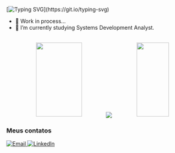 [![Typing SVG](https://readme-typing-svg.herokuapp.com/?color=4C8EDA&size=35&center=true&vCenter=true&width=1000&lines=Sup!+My+name+is+Caio;Be+Welcome!)](https://git.io/typing-svg)

- 🔭 Work in process...
- 🌱 I’m currently studying Systems Development Analyst.

<br/>

<div align="center">  
  <img width="49%" height="195px" src=[![caiorr1's GitHub stats](https://github-readme-stats.vercel.app/api?username=caiorr1&show_icons=true)](https://github.com/caiorr1/github-readme-stats)

<a href="https://github.com/caiorr1/github-readme-stats"><img align="center" src="https://github-readme-stats.vercel.app/api/top-langs/?username=caiorr1&langs_count=6" /></a>
  <img width="41%" height="195px" src="https://github-readme-stats.vercel.app/api/top-langs/?username=caiorr1&layout=compact&hide_border=true&title_color=4C8EDA&text_color=c9d1d9&bg_color=0000" />
</div>


### Meus contatos
<div> 
  <a href="mailto:caiorrodrigues2004@gmail.com"><img src="https://img.shields.io/badge/-Gmail-%23333?style=for-the-badge&logo=gmail&logoColor=white&bg_color=red" target="_blank" title="Email" />
  <a href="https://www.linkedin.com/in/caio-ribeiro-rodrigues-720420184/" target="_blank"><img src="https://img.shields.io/badge/-LinkedIn-%230077B5?style=for-the-badge&logo=linkedin&logoColor=white" target="_blank" title="LinkedIn"/> 
  



